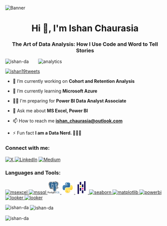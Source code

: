 ![Banner](https://unite.un.org/sites/unite.un.org/files/styles/panopoly_image_original/public/pages/analytics-banner_1.png?itok=ZMQjool9)
<h1 align="center">Hi 👋, I'm Ishan Chaurasia</h1>
<h3 align="center">The Art of Data Analysis: How I Use Code and Word to Tell Stories</h3>
<img align="right" alt="analytics" width="400" src="https://media4.giphy.com/media/JWuBH9rCO2uZuHBFpm/giphy.gif?cid=ecf05e47etc03zu74lgexef758mgglsret50glg1z6alfbum&ep=v1_gifs_search&rid=giphy.gif&ct=g">

<p align="left"> <img src="https://komarev.com/ghpvc/?username=ishan-da&label=Profile%20views&color=0e75b6&style=flat" alt="ishan-da" /> </p>

<p align="left"> <a href="https://twitter.com/ishan19tweets" target="blank"><img src="https://img.shields.io/twitter/follow/ishan19tweets?logo=twitter&style=for-the-badge" alt="ishan19tweets" /></a> </p>

- 🔭 I’m currently working on **Cohort and Retention Analysis**

- 🌱 I’m currently learning **Microsoft Azure**

- 👨‍💻 I'm preparing for **Power BI Data Analyst Associate**

- 💬 Ask me about **MS Excel, Power BI**

- 📫 How to reach me **ishan_chaurasia@outlook.com**

- ⚡ Fun fact **I am a Data Nerd. 👨🏼‍💻**

<h3 align="left">Connect with me:</h3>
<p align="left">
<a href="https://twitter.com/ishan19tweets" target="blank"><img align="center" src="https://cdn-icons-png.flaticon.com/128/5968/5968958.png" alt="X" height="30" width="40" /> </a>
<a href="https://linkedin.com/in/ishan--chaurasia" target="blank"><img align="center" src="https://cdn-icons-png.flaticon.com/128/3536/3536505.png" alt="LinkedIn" height="30" width="40" /></a>
<a href="https://medium.com/@ishanszr" target="blank"><img align="center" src="https://cdn-icons-png.flaticon.com/128/15081/15081197.png" alt="Medium" height="30" width="40" /> </a>
</p>

<h3 align="left">Languages and Tools:</h3>
<p align="left">
<a href="" target="_blank" rel="noreferrer"> <img src="https://img.icons8.com/?size=48&id=117561&format=png" alt="msexcel" width="40" height="40"/> </a>
<a href="https://www.microsoft.com/en-us/sql-server" target="_blank" rel="noreferrer"> <img src="https://www.svgrepo.com/show/303229/microsoft-sql-server-logo.svg" alt="mssql" width="40" height="40"/> </a>
<a href="https://www.postgresql.org" target="_blank" rel="noreferrer"> <img src="https://raw.githubusercontent.com/devicons/devicon/master/icons/postgresql/postgresql-original-wordmark.svg" alt="postgresql" width="40" height="40"/> </a>
<a href="https://www.python.org" target="_blank" rel="noreferrer"> <img src="https://raw.githubusercontent.com/devicons/devicon/master/icons/python/python-original.svg" alt="python" width="40" height="40"/> </a>
<a href="https://pandas.pydata.org/" target="_blank" rel="noreferrer"> <img src="https://raw.githubusercontent.com/devicons/devicon/2ae2a900d2f041da66e950e4d48052658d850630/icons/pandas/pandas-original.svg" alt="pandas" width="40" height="40"/> </a>
<a href="https://seaborn.pydata.org/" target="_blank" rel="noreferrer"> <img src="https://seaborn.pydata.org/_images/logo-mark-lightbg.svg" alt="seaborn" width="40" height="40"/> </a>
<a href="https://matplotlib.org/stable/" target="_blank" rel="noreferrer"> <img src="https://matplotlib.org/stable/_images/sphx_glr_logos2_003.png" alt="matplotlib" width="40" height="40"/> </a>
<a href="https://app.powerbi.com/home?experience=power-bi" target="_blank" rel="noreferrer"> <img src="https://github.com/microsoft/PowerBI-Icons/raw/main/SVG/Power-BI.svg" alt="powerbi" width="40" height="40"/> </a>
<a href="https://lookerstudio.google.com/navigation/reporting" target="_blank" rel="noreferrer"> <img src="https://www.gstatic.com/analytics-lego/svg/ic_looker_studio.svg" alt="looker" width="40" height="40"/> </a> 
<a href="https://make.powerautomate.com/" target="_blank" rel="noreferrer"> <img src="https://raw.githubusercontent.com/microsoft/PowerBI-Icons/main/SVG/Power-Automate-Colored.svg" alt="looker" width="40" height="40"/> </a>
</p>

<p><img align="left" src="https://github-readme-stats.vercel.app/api/top-langs?username=ishan-da&show_icons=true&locale=en&layout=compact" alt="ishan-da" /></p>

<p>&nbsp;<img align="center" src="https://github-readme-stats.vercel.app/api?username=ishan-da&show_icons=true&locale=en" alt="ishan-da" /></p>

<p><img align="center" src="https://github-readme-streak-stats.herokuapp.com/?user=ishan-da&" alt="ishan-da" /></p>

